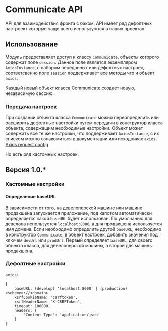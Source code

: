 # Communicate API
API для взаимодействия фронта с бэком. API имеет ряд дефолтных настроект  которые чаще всего используются
в наших проектах.

## Использование
Модуль предоставляет доступ к классу `Communicate`, объекты которого содержат поле `session`. Данное
поле является экземпляром `AxiosInstance`, с набором переданных или дефолтных настроек, соответсвенно поле `session`
поддерживает все методы что и объект `axios`.

Каждый новый объект класса Communicate создает новую, независимую сессию.

### Передача настроек
При создании объекта класса `Communicate` можно переопределить или расширить дефолтные настройки путем
передачи в конструктор класса объекта, содержащим необходимые настройки. Объект может содержать
все те же настройки, что поддерживает `AxiosInstance`, с их списком можно ознакомиться в документации
или исходниках `axios`. [Axios request config](https://github.com/axios/axios#request-config)

Но есть ряд кастомных настроек.

## Версия 1.0.*

### Кастомные настройки

#### Определение baseURL

В зависимости от того, на девелоперской машине или машине продакшена запускается приложение, под капотом
автоматически определяется какой `baseURL` будет использован. По умолчанию для девелопа используется
`localhost:8000`, а для продакшена используется имя домена. Если необходимо определить другой `baseURL`,
необходимо в конструктор `Communicate`, в объект настроек, добавить значения под ключем `devUrl` или
`prodUrl`. Первый определяет `baseURL`, для своего объекта класса, для девелоперской машины, а второй
для машины продакшена.

### Дефолтные настройки

`axios`:
```
{
    baseURL: (develop) 'localhost:8000' | (production) <scheme>://<domain>
    xsrfCookieName: 'csrftoken',
    xsrfHeaderName: 'X-CSRFToken',
    timeout: 100000,
    headers: {
        'Content-Type': 'application/json'
    }
}
```
